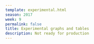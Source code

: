 ```yaml
---
template: experimental.html
season: 2017
week: 9
permalink: false
title: Experimental graphs and tables
description: Not ready for production
---
```


